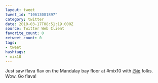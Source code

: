 ```yaml
---
layout: tweet
tweet_id: "10613081897"
category: twitter
date: 2010-03-17T08:51:19.000Z
source: Twitter Web Client
favorite_count: 0
retweet_count: 0
tags:
- tweet
hashtags:
- mix10
---
```


Just saw flava flav on the Mandalay bay floor at #mix10 with [@ie](https://twitter.com/@ie) folks. Wow. Go flava!
